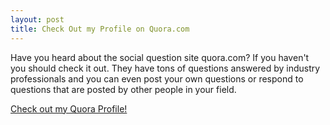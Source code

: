 ```yaml
---
layout: post
title: Check Out my Profile on Quora.com
---
```


Have you heard about the social question site quora.com? If you haven't you should check it out. They have tons of questions answered by industry professionals and you can even post your own questions or respond to questions that are posted by other people in your field.

[Check out my Quora Profile!](http://www.quora.com/Ricky-Delgado-1)
